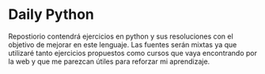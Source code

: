 # Daily Python
Repostiorio contendrá ejercicios en python y sus resoluciones con el objetivo de mejorar en este lenguaje.
Las fuentes serán mixtas ya que utilizaré tanto ejercicios propuestos como cursos que vaya encontrando por la web 
y que me parezcan útiles para reforzar mi aprendizaje.
